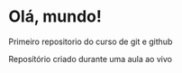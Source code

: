 # Olá, mundo!
 Primeiro repositorio do curso de git e github
 
 Reposítório criado durante uma aula ao vivo
